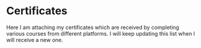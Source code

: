 # Certificates
Here I am attaching my certificates which are received by completing various courses from different platforms. I will keep updating this list when I will receive a new one.
